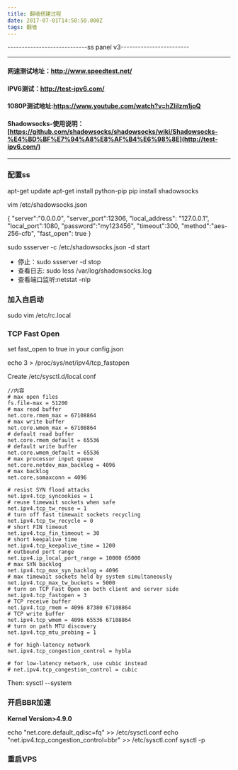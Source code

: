 ```yaml
---
title: 翻墙搭建过程
date: 2017-07-01T14:50:50.000Z
tags: 翻墙
---
```


----------------------------ss panel v3------------------------

------------------------------------------------------

#### 网速测试地址：<http://www.speedtest.net/>
#### IPV6测试：<http://test-ipv6.com/>
#### 1080P测试地址:<https://www.youtube.com/watch?v=hZIiIzm1joQ>
#### Shadowsocks-使用说明：[https://github.com/shadowsocks/shadowsocks/wiki/Shadowsocks-%E4%BD%BF%E7%94%A8%E8%AF%B4%E6%98%8E](http://test-ipv6.com/)
----


### 配置ss

apt-get update apt-get install python-pip pip install shadowsocks

vim /etc/shadowsocks.json

{ "server":"0.0.0.0", "server_port":12306, "local_address": "127.0.0.1", "local_port":1080, "password":"my123456", "timeout":300, "method":"aes-256-cfb", "fast_open": true }

sudo ssserver -c /etc/shadowsocks.json -d start

+ 停止：sudo ssserver -d stop
+ 查看日志: sudo less /var/log/shadowsocks.log
+ 查看端口监听:netstat -nlp

### 加入自启动

sudo vim /etc/rc.local

### TCP Fast Open

set fast_open to true in your config.json

echo 3 > /proc/sys/net/ipv4/tcp_fastopen

Create /etc/sysctl.d/local.conf

```
//内容
# max open files
fs.file-max = 51200
# max read buffer
net.core.rmem_max = 67108864
# max write buffer
net.core.wmem_max = 67108864
# default read buffer
net.core.rmem_default = 65536
# default write buffer
net.core.wmem_default = 65536
# max processor input queue
net.core.netdev_max_backlog = 4096
# max backlog
net.core.somaxconn = 4096

# resist SYN flood attacks
net.ipv4.tcp_syncookies = 1
# reuse timewait sockets when safe
net.ipv4.tcp_tw_reuse = 1
# turn off fast timewait sockets recycling
net.ipv4.tcp_tw_recycle = 0
# short FIN timeout
net.ipv4.tcp_fin_timeout = 30
# short keepalive time
net.ipv4.tcp_keepalive_time = 1200
# outbound port range
net.ipv4.ip_local_port_range = 10000 65000
# max SYN backlog
net.ipv4.tcp_max_syn_backlog = 4096
# max timewait sockets held by system simultaneously
net.ipv4.tcp_max_tw_buckets = 5000
# turn on TCP Fast Open on both client and server side
net.ipv4.tcp_fastopen = 3
# TCP receive buffer
net.ipv4.tcp_rmem = 4096 87380 67108864
# TCP write buffer
net.ipv4.tcp_wmem = 4096 65536 67108864
# turn on path MTU discovery
net.ipv4.tcp_mtu_probing = 1

# for high-latency network
net.ipv4.tcp_congestion_control = hybla

# for low-latency network, use cubic instead
# net.ipv4.tcp_congestion_control = cubic
```

Then: sysctl --system

### 开启BBR加速

**Kernel Version>4.9.0**

echo "net.core.default_qdisc=fq" >> /etc/sysctl.conf echo "net.ipv4.tcp_congestion_control=bbr" >> /etc/sysctl.conf sysctl -p

### 重启VPS
